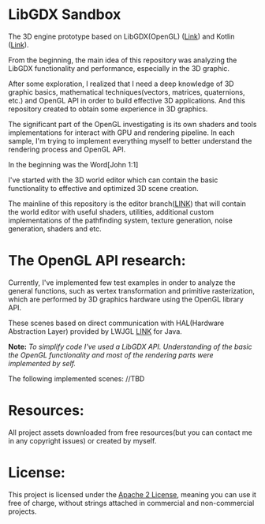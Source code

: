 # LibGDX Sandbox

The 3D engine prototype based on LibGDX(OpenGL) ([Link](https://https://libgdx.badlogicgames.com)) and Kotlin ([Link](https://https://kotlinlang.org)).

From the beginning, the main idea of this repository was analyzing the LibGDX functionality and performance, especially in the 3D graphic. 

After some exploration, I realized that I need a deep knowledge of 3D graphic basics, mathematical techniques(vectors, matrices, quaternions, etc.) and OpenGL API in order to build effective 3D applications. 
And this repository created to obtain some experience in 3D graphics.

The significant part of the OpenGL investigating is its own shaders and tools implementations for interact with GPU and rendering pipeline.
In each sample, I'm trying to implement everything myself to better understand the rendering process and OpenGL API.

In the beginning was the Word[John 1:1]

I've started with the 3D world editor which can contain the basic functionality to effective and optimized 3D scene creation.

The mainline of this repository is the editor branch([LINK](https://github.com/Dmytro-Pashko/GdxSandbox/tree/feature/editor)) that will contain the world editor with useful shaders, utilities, additional custom implementations of the pathfinding system, texture generation, noise generation, shaders and etc.

# The OpenGL API research:
Currently, I've implemented few test examples in onder to analyze the general functions, such as vertex transformation and primitive rasterization,
which are performed by 3D graphics hardware using the OpenGL library API.

These scenes based on direct communication with HAL(Hardware Abstraction Layer) provided by LWJGL [LINK](https://www.lwjgl.org/) for Java.

**Note:**
*To simplify code I've used a LibGDX API. Understanding of the basic the OpenGL functionality and most of the rendering parts were implemented by self.*

The following implemented scenes:
//TBD

# Resources:
All project assets downloaded from free resources(but you can contact me in any copyright issues) or created by myself.

# License:
This project is licensed under the [Apache 2 License](http://www.apache.org/licenses/LICENSE-2.0.html), meaning you can use it free of charge, without strings attached in commercial and non-commercial projects.
